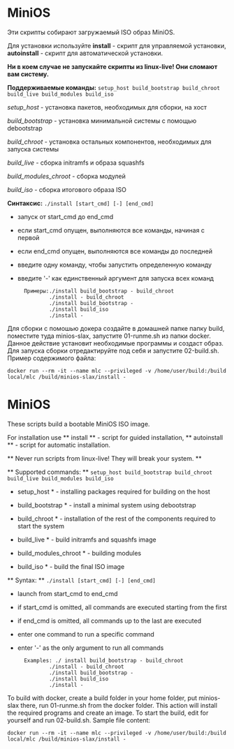 # MiniOS

Эти скрипты собирают загружаемый ISO образ MiniOS.

Для установки используйте **install** - скрипт для управляемой установки, **autoinstall** - скрипт для автоматической установки.

**Ни в коем случае не запускайте скрипты из linux-live! Они сломают вам систему.**

**Поддерживаемые команды:** `setup_host build_bootstrap build_chroot build_live build_modules build_iso`

*setup_host* - установка пакетов, необходимых для сборки, на хост

*build_bootstrap* - установка минимальной системы с помощью debootstrap

*build_chroot* - установка остальных компонентов, необходимых для запуска системы

*build_live* - сборка initramfs и образа squashfs

*build_modules_chroot* - сборка модулей

*build_iso* - сборка итогового образа ISO

**Синтаксис:** `./install [start_cmd] [-] [end_cmd]`
- запуск от start_cmd до end_cmd
- если start_cmd опущен, выполняются все команды, начиная с первой
- если end_cmd опущен, выполняются все команды до последней
- введите одну команду, чтобы запустить определенную команду
- введите '-' как единственный аргумент для запуска всех команд

        Примеры:./install build_bootstrap - build_chroot
                ./install - build_chroot
                ./install build_bootstrap -
                ./install build_iso
                ./install -

Для сборки с помошью докера создайте в домашней папке папку build, поместите туда minios-slax, запустите 01-runme.sh из папки docker. Данное действие установит необходимые программы и создаст образ. Для запуска сборки отредактируйте под себя и запустите 02-build.sh. Пример содержимого файла:

`docker run --rm -it --name mlc --privileged -v /home/user/build:/build local/mlc /build/minios-slax/install -`

# MiniOS

These scripts build a bootable MiniOS ISO image.

For installation use ** install ** - script for guided installation, ** autoinstall ** - script for automatic installation.

** Never run scripts from linux-live! They will break your system. **

** Supported commands: ** `setup_host build_bootstrap build_chroot build_live build_modules build_iso`

* setup_host * - installing packages required for building on the host

* build_bootstrap * - install a minimal system using debootstrap

* build_chroot * - installation of the rest of the components required to start the system

* build_live * - build initramfs and squashfs image

* build_modules_chroot * - building modules

* build_iso * - build the final ISO image

** Syntax: ** `./install [start_cmd] [-] [end_cmd]`
- launch from start_cmd to end_cmd
- if start_cmd is omitted, all commands are executed starting from the first
- if end_cmd is omitted, all commands up to the last are executed
- enter one command to run a specific command
- enter '-' as the only argument to run all commands

        Examples: ./ install build_bootstrap - build_chroot
                ./install - build_chroot
                ./install build_bootstrap -
                ./install build_iso
                ./install -

To build with docker, create a build folder in your home folder, put minios-slax there, run 01-runme.sh from the docker folder. This action will install the required programs and create an image. To start the build, edit for yourself and run 02-build.sh. Sample file content:

`docker run --rm -it --name mlc --privileged -v /home/user/build:/build local/mlc /build/minios-slax/install -`

